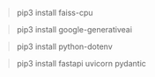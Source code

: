 > pip3 install faiss-cpu

> pip3 install google-generativeai

> pip3 install python-dotenv

> pip3 install fastapi uvicorn pydantic